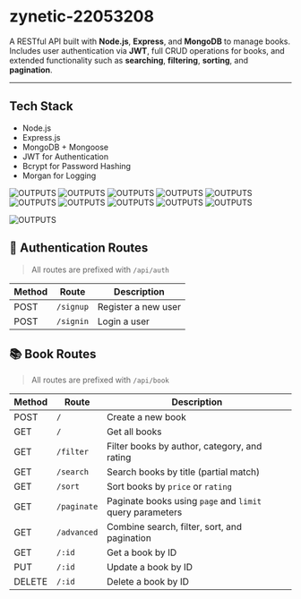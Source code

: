 # zynetic-22053208

A RESTful API built with **Node.js**, **Express**, and **MongoDB** to manage books. Includes user authentication via **JWT**, full CRUD operations for books, and extended functionality such as **searching**, **filtering**, **sorting**, and **pagination**.

---

## Tech Stack

- Node.js
- Express.js
- MongoDB + Mongoose
- JWT for Authentication
- Bcrypt for Password Hashing
- Morgan for Logging

![OUTPUTS](outputs/Screenshot%202025-04-09%20215833.png)
![OUTPUTS](outputs/Screenshot%202025-04-09%20224035.png)
![OUTPUTS](outputs/Screenshot%202025-04-09%20215954.png)
![OUTPUTS](outputs/Screenshot%202025-04-09%20220030.png)
![OUTPUTS](outputs/Screenshot%202025-04-09%20222730.png)
![OUTPUTS](outputs/Screenshot%202025-04-09%20220758.png)
![OUTPUTS](outputs/Screenshot%202025-04-09%20222939.png)
![OUTPUTS](outputs/Screenshot%202025-04-09%20222649.png)
![OUTPUTS](outputs/Screenshot%202025-04-09%20223224.png)
![OUTPUTS](outputs/Screenshot%202025-04-09%20223136.png)

![OUTPUTS](outputs/Screenshot%202025-04-09%20223911.png)

## 🔐 Authentication Routes

> All routes are prefixed with `/api/auth`

| Method | Route     | Description         |
| ------ | --------- | ------------------- |
| POST   | `/signup` | Register a new user |
| POST   | `/signin` | Login a user        |

## 📚 Book Routes

> All routes are prefixed with `/api/book`

| Method | Route       | Description                                              |
| ------ | ----------- | -------------------------------------------------------- |
| POST   | `/`         | Create a new book                                        |
| GET    | `/`         | Get all books                                            |
| GET    | `/filter`   | Filter books by author, category, and rating             |
| GET    | `/search`   | Search books by title (partial match)                    |
| GET    | `/sort`     | Sort books by `price` or `rating`                        |
| GET    | `/paginate` | Paginate books using `page` and `limit` query parameters |
| GET    | `/advanced` | Combine search, filter, sort, and pagination             |
| GET    | `/:id`      | Get a book by ID                                         |
| PUT    | `/:id`      | Update a book by ID                                      |
| DELETE | `/:id`      | Delete a book by ID                                      |
